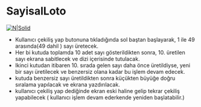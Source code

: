 # SayisalLoto

[![N|Solid](https://www.bilgeadam.com/akademi/SiteAssets/BilgeAdam/Images/LogoAkademi.png)](https://www.bilgeadam.com/akademi/) 


* Kullanıcı çekiliş yap butonuna tıkladığında sol baştan başlayarak, 1 ile 49 arasında(49 dahil ) sayı üretecek.
* Her bi kutuda toplamda 10 adet sayı gösterildikten sonra, 10. üretilen sayı ekrana sabitlecek ve dizi içerisinde tutulacak.
* Ikinci kutudan itibaren 10. sırada gelen sayı daha önce üretildiyse, yeni bir sayı üretilecek ve benzersiz olana kadar bu işlem devam edecek.
* kutuda benzersiz sayı üretildikten sonra küçükten büyüğe doğru sıralama yapılacak ve ekrana yazdırılacak.
* kullanıcı çekiliş yap dediğinde ekran eski haline gelip tekrar çekiliş yapabilecek ( kullanıcı işlem devam ederkende yeniden başlatabilir.)
